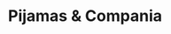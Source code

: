 ---
title: "Pijamas & Compania"
url: /ciudad-autonoma-de-buenos-aires/pijamas-und-compania-capitan-general-ramon-freire/
shop: Kleidung
---
